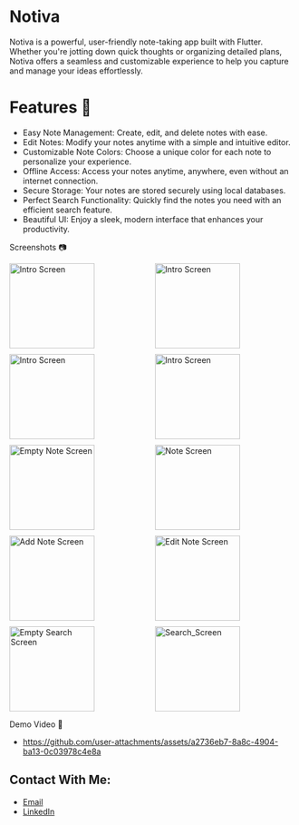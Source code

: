 # Notiva 
Notiva is a powerful, user-friendly note-taking app built with Flutter. Whether you're jotting down quick thoughts or organizing detailed plans, Notiva offers a seamless and customizable experience to help you capture and manage your ideas effortlessly.

# Features 🚀
- Easy Note Management: Create, edit, and delete notes with ease.
- Edit Notes: Modify your notes anytime with a simple and intuitive editor.
- Customizable Note Colors: Choose a unique color for each note to personalize your experience.
- Offline Access: Access your notes anytime, anywhere, even without an internet connection.
- Secure Storage: Your notes are stored securely using local databases.
- Perfect Search Functionality: Quickly find the notes you need with an efficient search feature.
- Beautiful UI: Enjoy a sleek, modern interface that enhances your productivity.

Screenshots 📷

<div style="display: grid; grid-template-columns: repeat(2, 1fr); gap: 10px;">
    <img src="https://github.com/user-attachments/assets/bb0d2590-f088-41b0-9bd6-23be985455a6" alt="Intro Screen" width="150"/>
    <img src="https://github.com/user-attachments/assets/65ebdefb-44de-4d65-9d07-6fe66f682e2e" alt="Intro Screen" width="150"/>
    <img src="https://github.com/user-attachments/assets/52ac02e1-0195-41e1-be65-8eeab8f3dc9b" alt="Intro Screen" width="150"/>
    <img src="https://github.com/user-attachments/assets/127fe1c1-b57b-42eb-91f2-ded6b77aa05a" alt="Intro Screen" width="150"/>
    <img src="https://github.com/user-attachments/assets/5395dee1-f07b-444d-9ad2-af0c63aaf1da" alt="Empty Note Screen" width="150"/>
    <img src="https://github.com/user-attachments/assets/97587471-e953-4da9-9dfb-57239c450946" alt="Note Screen" width="150"/>
    <img src="https://github.com/user-attachments/assets/1379b88c-e492-4562-aed3-a9645dc6141c" alt="Add Note Screen" width="150"/>
    <img src="https://github.com/user-attachments/assets/96dff3c1-b2ac-4df4-a6f4-3cefd0519cb7" alt="Edit Note Screen" width="150"/>
    <img src="https://github.com/user-attachments/assets/afd3a9cc-4d26-4936-8b1c-0ebd4ae680c8" alt="Empty Search Screen" width="150"/>
    <img src="https://github.com/user-attachments/assets/a7a722df-f5c9-4366-aa77-5d7d6574edfa" alt="Search_Screen" width="150"/>
</div>


Demo Video 🎥

- https://github.com/user-attachments/assets/a2736eb7-8a8c-4904-ba13-0c03978c4e8a


## Contact With Me:

- [Email](mailto:zeyadabdelsattar@gmail.com)
- [LinkedIn](https://www.linkedin.com/in/zeyad-abdelsattar-4942462bb/)

